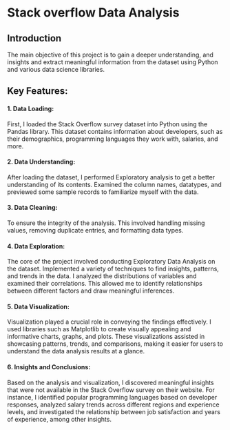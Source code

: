 # Stack overflow Data Analysis

## Introduction
The main objective of this project is to gain a deeper understanding, and insights and extract meaningful information from the dataset using Python and various data science libraries.

## Key Features:
#### 1. Data Loading:
First, I loaded the Stack Overflow survey dataset into Python using the Pandas library. This dataset contains information about developers, such as their demographics, programming languages they work with, salaries, and more.

#### 2. Data Understanding:
After loading the dataset, I performed Exploratory analysis to get a better understanding of its contents. Examined the column names, datatypes, and previewed some sample records to familiarize myself with the data.

#### 3. Data Cleaning:
To ensure the integrity of the analysis. This involved handling missing values, removing duplicate entries, and formatting data types.

#### 4. Data Exploration:
The core of the project involved conducting Exploratory Data Analysis on the dataset. Implemented a variety of techniques to find insights, patterns, and trends in the data.
I analyzed the distributions of variables and examined their correlations. This allowed me to identify relationships between different factors and draw meaningful inferences.

#### 5. Data Visualization:
Visualization played a crucial role in conveying the findings effectively. I used libraries such as Matplotlib to create visually appealing and informative charts, graphs, and plots.
These visualizations assisted in showcasing patterns, trends, and comparisons, making it easier for users to understand the data analysis results at a glance.

#### 6. Insights and Conclusions:
Based on the analysis and visualization, I discovered meaningful insights that were not available in the Stack Overflow survey on their website. For instance, I identified popular programming languages based on developer responses, analyzed salary trends across different regions and experience levels, and investigated the relationship between job satisfaction and years of experience, among other insights.

